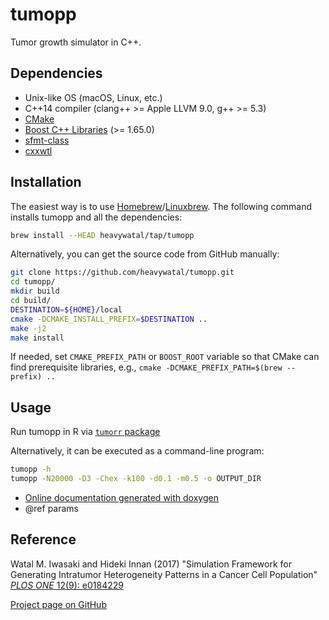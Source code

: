 # tumopp

Tumor growth simulator in C++.

## Dependencies

- Unix-like OS (macOS, Linux, etc.)
- C++14 compiler (clang++ >= Apple LLVM 9.0, g++ >= 5.3)
- [CMake](https://cmake.org/)
- [Boost C++ Libraries](http://www.boost.org/) (>= 1.65.0)
- [sfmt-class](https://github.com/heavywatal/sfmt-class)
- [cxxwtl](https://github.com/heavywatal/cxxwtl)

## Installation

The easiest way is to use [Homebrew](https://brew.sh/)/[Linuxbrew](http://linuxbrew.sh/).
The following command installs tumopp and all the dependencies:
```sh
brew install --HEAD heavywatal/tap/tumopp
```

Alternatively, you can get the source code from GitHub manually:
```sh
git clone https://github.com/heavywatal/tumopp.git
cd tumopp/
mkdir build
cd build/
DESTINATION=${HOME}/local
cmake -DCMAKE_INSTALL_PREFIX=$DESTINATION ..
make -j2
make install
```

If needed, set `CMAKE_PREFIX_PATH` or `BOOST_ROOT` variable so that CMake can find prerequisite libraries,
e.g., `cmake -DCMAKE_PREFIX_PATH=$(brew --prefix) ..`


## Usage

Run tumopp in R via [`tumorr` package](https://github.com/heavywatal/tumorr)

Alternatively, it can be executed as a command-line program:
```sh
tumopp -h
tumopp -N20000 -D3 -Chex -k100 -d0.1 -m0.5 -o OUTPUT_DIR
```

- [Online documentation generated with doxygen](https://heavywatal.github.io/tumopp/)
- @ref params


## Reference

Watal M. Iwasaki and Hideki Innan (2017)
"Simulation Framework for Generating Intratumor Heterogeneity Patterns in a Cancer Cell Population"
[*PLOS ONE* 12(9): e0184229](https://doi.org/10.1371/journal.pone.0184229)

[Project page on GitHub](https://github.com/heavywatal/tumopp)
